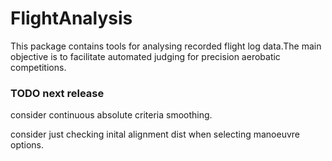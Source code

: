# FlightAnalysis

This package contains tools for analysing recorded flight log data.The main objective is 
to facilitate automated judging for precision aerobatic competitions. 


### TODO next release

consider continuous absolute criteria smoothing.

consider just checking inital alignment dist when selecting manoeuvre options.